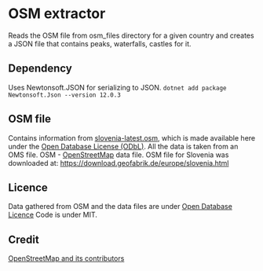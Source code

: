 # OSM extractor

Reads the OSM file from osm_files directory for a given country and creates a JSON file that contains peaks, waterfalls, castles for it.

## Dependency

Uses Newtonsoft.JSON for serializing to JSON.
`dotnet add package Newtonsoft.Json --version 12.0.3`

## OSM file

Contains information from [slovenia-latest.osm](https://download.geofabrik.de/europe/slovenia.html), which is made available here under the [Open Database License (ODbL)](https://opendatacommons.org/licenses/odbl/1-0/).
All the data is taken from an OMS file. OSM - [OpenStreetMap](https://www.openstreetmap.org/) data file.
OSM file for Slovenia was downloaded at: https://download.geofabrik.de/europe/slovenia.html

## Licence

Data gathered from OSM and the data files are under [Open Database Licence](https://www.openstreetmap.org/copyright)
Code is under MIT.

## Credit
[OpenStreetMap and its contributors](https://www.openstreetmap.org)